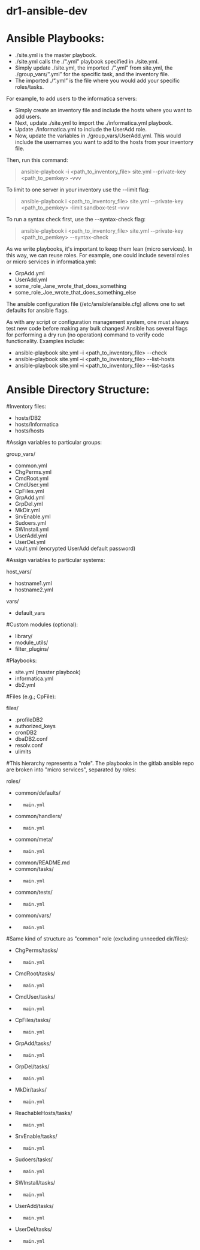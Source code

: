 # dr1-ansible-dev

# Ansible Playbooks:

- ./site.yml is the master playbook.
- ./site.yml calls the ./“.yml” playbook specified in ./site.yml.
- Simply update ./site.yml, the imported ./”.yml” from site.yml, the ./group_vars/”.yml” for the specific task, and the inventory file.
- The imported ./“.yml” is the file where you would add your specific roles/tasks.

For example, to add users to the informatica servers:
- Simply create an inventory file and include the hosts where you want to add users.
- Next, update ./site.yml to import the ./informatica.yml playbook.
- Update ./informatica.yml to include the UserAdd role.
- Now, update the variables in ./group_vars/UserAdd.yml. This would include the usernames you want to add to the hosts from your inventory file.

Then, run this command:

>ansible-playbook -i <path_to_inventory_file> site.yml --private-key <path_to_pemkey> -vvv

To limit to one server in your inventory use the --limit flag:

>ansible-playbook i <path_to_inventory_file> site.yml --private-key <path_to_pemkey> -limit sandbox-test –vvv

To run a syntax check first, use the --syntax-check flag:

>ansible-playbook i <path_to_inventory_file> site.yml --private-key <path_to_pemkey> --syntax-check

As we write playbooks, it's important to keep them lean (micro services).  In this way, we can reuse roles.
For example, one could include several roles or micro services in informatica.yml:

- GrpAdd.yml
- UserAdd.yml
- some_role_Jane_wrote_that_does_something
- some_role_Joe_wrote_that_does_something_else

The ansible configuration file (/etc/ansible/ansible.cfg) allows one to set defaults for ansible flags.

As with any script or configuration management system, one must always test new code before making any bulk changes! Ansible has several flags for performing a dry run (no operation) command to verify code functionality. Examples include:

- ansible-playbook site.yml –i <path_to_inventory_file> --check
- ansible-playbook site.yml –i <path_to_inventory_file> --list-hosts
- ansible-playbook site.yml –i <path_to_inventory_file> --list-tasks


# Ansible Directory Structure:

#Inventory files:

- hosts/DB2
- hosts/Informatica
- hosts/hosts

#Assign variables to particular groups:

group_vars/
- common.yml
- ChgPerms.yml
- CmdRoot.yml
- CmdUser.yml
- CpFiles.yml
- GrpAdd.yml
- GrpDel.yml
- MkDir.yml
- SrvEnable.yml
- Sudoers.yml
- SWInstall.yml
- UserAdd.yml
- UserDel.yml
- vault.yml (encrypted UserAdd default password)

#Assign variables to particular systems:

host_vars/
- hostname1.yml
- hostname2.yml

vars/
- default_vars

#Custom modules (optional):

- library/
- module_utils/
- filter_plugins/

#Playbooks:

- site.yml (master playbook)
- informatica.yml
- db2.yml

#Files (e.g.; CpFile):

files/
- .profileDB2
- authorized_keys
- cronDB2
- dbaDB2.conf
- resolv.conf
- ulimits

#This hierarchy represents a "role". The playbooks in the gitlab ansible repo are broken into "micro services", separated by roles:

roles/
- common/defaults/
-        main.yml
- common/handlers/
-        main.yml
- common/meta/
-        main.yml
- common/README.md
- common/tasks/
-        main.yml
- common/tests/
-        main.yml
- common/vars/
-        main.yml

#Same kind of structure as "common" role (excluding unneeded dir/files):

- ChgPerms/tasks/
-        main.yml

- CmdRoot/tasks/
-        main.yml

- CmdUser/tasks/
-        main.yml

- CpFiles/tasks/
-        main.yml

- GrpAdd/tasks/
-        main.yml

- GrpDel/tasks/
-        main.yml

- MkDir/tasks/
-        main.yml

- ReachableHosts/tasks/
-        main.yml

- SrvEnable/tasks/
-        main.yml

- Sudoers/tasks/
-        main.yml

- SWInstall/tasks/
-        main.yml

- UserAdd/tasks/
-        main.yml

- UserDel/tasks/
-        main.yml
